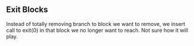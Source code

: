 
## Exit Blocks

Instead of totally removing branch to block we want
to remove, we insert call to exit(0) in that block
we no longer want to reach. Not sure how it will play.

